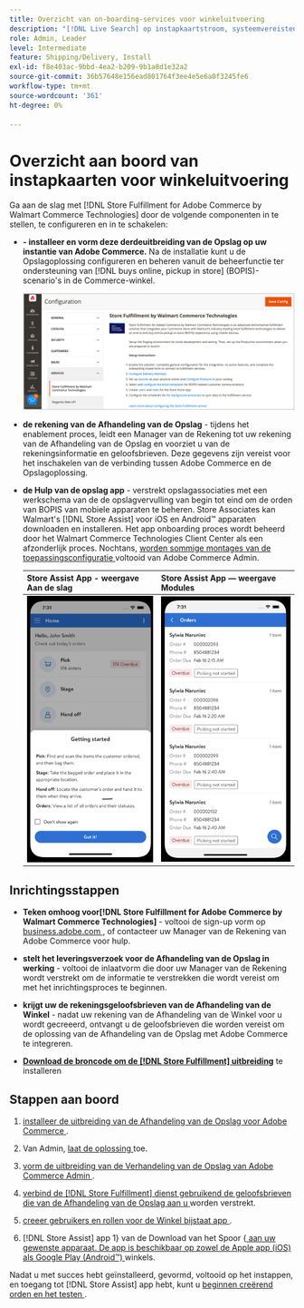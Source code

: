```yaml
---
title: Overzicht van on-boarding-services voor winkeluitvoering
description: "[!DNL Live Search] op instapkaartstroom, systeemvereisten, grenzen, en beperkingen."
role: Admin, Leader
level: Intermediate
feature: Shipping/Delivery, Install
exl-id: f8e403ac-9bbd-4ea2-b209-9b1a8d1e32a2
source-git-commit: 36b57648e156ead801764f3ee4e5e6a0f3245fe6
workflow-type: tm+mt
source-wordcount: '361'
ht-degree: 0%

---
```


# Overzicht aan boord van instapkaarten voor winkeluitvoering

Ga aan de slag met [!DNL Store Fulfillment for Adobe Commerce by Walmart Commerce Technologies] door de volgende componenten in te stellen, te configureren en in te schakelen:

- **- installeer en vorm deze derdeuitbreiding van de Opslag op uw instantie van Adobe Commerce.** Na de installatie kunt u de Opslagoplossing configureren en beheren vanuit de beheerfunctie ter ondersteuning van [!DNL buys online, pickup in store] (BOPIS)-scenario&#39;s in de Commerce-winkel.

  ![[!DNL Store Fulfillment Service] configuratie in de beheerweergave ](assets/store-fulfillment-admin-home.png)

- **de rekening van de Afhandeling van de Opslag** - tijdens het enablement proces, leidt een Manager van de Rekening tot uw rekening van de Afhandeling van de Opslag en voorziet u van de rekeningsinformatie en geloofsbrieven. Deze gegevens zijn vereist voor het inschakelen van de verbinding tussen Adobe Commerce en de Opslagoplossing.

- **de Hulp van de opslag app** - verstrekt opslagassociaties met een werkschema van de de opslagvervulling van begin tot eind om de orden van BOPIS van mobiele apparaten te beheren. Store Associates kan Walmart&#39;s [!DNL Store Assist] voor iOS en Android™ apparaten downloaden en installeren. Het app onboarding proces wordt beheerd door het Walmart Commerce Technologies Client Center als een afzonderlijk proces. Nochtans, [ worden sommige montages van de toepassingsconfiguratie ](user-setup.md) voltooid van Adobe Commerce Admin.

  | Store Assist App - weergave Aan de slag | Store Assist App — weergave Modules |
  |-------------------------------------------------------------------------------------------------------------|-----------------------------------------------------------------------------------------------|
  | ![[!DNL Store Assist App Getting Started] weergave op mobiel apparaat ](assets/store-assist-get-started-small.png) | ![[!DNL Store Assist App Orders view] op mobiel apparaat ](assets/store-assist-orders-small.png) |

## Inrichtingsstappen

- **Teken omhoog voor[!DNL Store Fulfillment for Adobe Commerce by Walmart Commerce Technologies]** - voltooi de sign-up vorm op [ business.adobe.com ](https://business.adobe.com/resources/store-fulfillment.html), of contacteer uw Manager van de Rekening van Adobe Commerce voor hulp.

- **stelt het leveringsverzoek voor de Afhandeling van de Opslag in werking** - voltooi de inlaatvorm die door uw Manager van de Rekening wordt verstrekt om de informatie te verstrekken die wordt vereist om met het inrichtingsproces te beginnen.

- **krijgt uw de rekeningsgeloofsbrieven van de Afhandeling van de Winkel** - nadat uw rekening van de Afhandeling van de Winkel voor u wordt gecreeerd, ontvangt u de geloofsbrieven die worden vereist om de oplossing van de Afhandeling van de Opslag met Adobe Commerce te integreren.

- **[Download de broncode om de  [!DNL Store Fulfillment]  uitbreiding](install.md)** te installeren

## Stappen aan boord

1. [ installeer de uitbreiding van de Afhandeling van de Opslag voor Adobe Commerce ](install.md).

1. Van Admin, [ laat de oplossing ](enable-general.md) toe.

1. [ vorm de uitbreiding van de Verhandeling van de Opslag van Adobe Commerce Admin ](service-config-settings-overview.md).

1. [ verbind de  [!DNL Store Fulfillment]  dienst gebruikend de geloofsbrieven die van de Afhandeling van de Opslag aan u ](connect-set-up-service.md) worden verstrekt.

1. [ creeer gebruikers en rollen voor de Winkel bijstaat app ](user-setup.md).

1.  [!DNL Store Assist]  app 1} van de Download van het Spoor {[ aan uw gewenste apparaat. De app is beschikbaar op zowel de Apple app (iOS) als Google Play (Android™) ](app-setup.md) winkels.

Nadat u met succes hebt geïnstalleerd, gevormd, voltooid op het instappen, en toegang tot [!DNL Store Assist] app hebt, kunt u [ beginnen creërend orden en het testen ](test-and-deploy.md).
